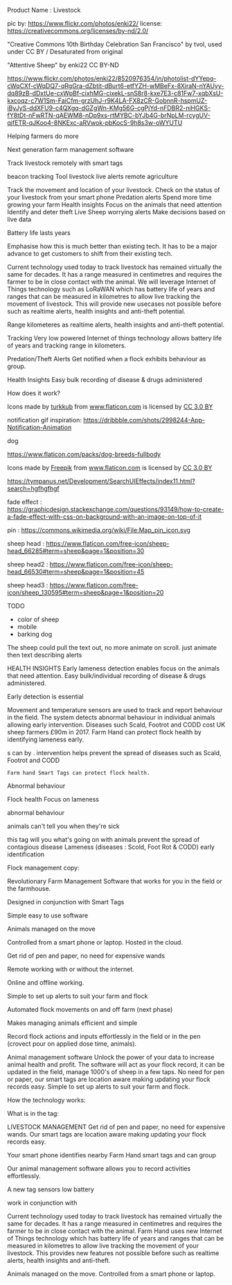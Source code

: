 


Product Name : Livestock

pic by: https://www.flickr.com/photos/enki22/
license: https://creativecommons.org/licenses/by-nd/2.0/

"Creative Commons 10th Birthday Celebration San Francisco" by tvol, used under CC BY / Desaturated from original


"Attentive Sheep" by enki22 CC BY-ND 

https://www.flickr.com/photos/enki22/8520976354/in/photolist-dYYepq-cWqCXf-cWqDQ7-qRgGra-dZbtit-dBurt6-etfYZH-wMBeFx-8XiraN-nYAUyy-dq89zB-dDxtUe-cxWpBf-cixhMG-cixekL-snS8r8-kxe7E3-c81Fw7-xqbXsU-kxcoqz-c7W1Sm-FaiCfm-grzUhJ-r9K4LA-FX8zCR-GobnnR-hspmUZ-iByJyS-ddXFU9-c4QXgq-dGZgWn-KMg56G-cgPjYd-nFDBR2-niHGKS-fY8tDt-nFwRTN-qAEWM8-nDp9xs-rtMYBC-bYJb4G-brNpLM-rcygUV-qjfETR-qJKoo4-8NKExc-aRVwok-pbKocS-9h8s3w-oWYUTU




Helping farmers do more 

Next generation farm management software 

Track livestock remotely with smart tags



beacon 
tracking
Tool
livestock
live
alerts
remote
agriculture




Track the movement and location of your livestock. 
Check on the status of your livestock from your smart phone
Predation alerts 
Spend more time growing your farm
Health insights
Focus on the animals that need attention
Identify and deter theft
Live Sheep worrying alerts
Make decisions based on live data


Battery life lasts years


 Emphasise how this is much better than existing tech. It has to be a major advance to get customers to shift from their existing tech.

Current technology used today to track livestock has remained virtually the same for decades. It has a range measured in centimetres and requires the farmer to be in close contact with the animal. We will leverage Internet of Things technology such as LoRaWAN which has battery life of years and ranges that can be measured in kilometres to allow live tracking the movement of livestock. This will provide new usecases not possible before such as realtime alerts, health insights and anti-theft potential.




Range kilometeres
as realtime alerts, health insights and anti-theft potential.


Tracking
Very low powered Internet of things technology allows battery life of years and tracking range in kilometers.

Predation/Theft Alerts
Get notified when a flock exhibits behaviour as group. 


Health Insights
Easy bulk recording of disease & drugs administered   


How does it work?

<div>Icons made by <a href="https://www.flaticon.com/authors/turkkub" title="turkkub">turkkub</a> from <a href="https://www.flaticon.com/" title="Flaticon">www.flaticon.com</a> is licensed by <a href="http://creativecommons.org/licenses/by/3.0/" title="Creative Commons BY 3.0" target="_blank">CC 3.0 BY</a></div>

notification gif inspiration: https://dribbble.com/shots/2998244-App-Notification-Animation

dog

https://www.flaticon.com/packs/dog-breeds-fullbody

<div>Icons made by <a href="http://www.freepik.com" title="Freepik">Freepik</a> from <a href="https://www.flaticon.com/" title="Flaticon">www.flaticon.com</a> is licensed by <a href="http://creativecommons.org/licenses/by/3.0/" title="Creative Commons BY 3.0" target="_blank">CC 3.0 BY</a></div>

https://tympanus.net/Development/SearchUIEffects/index11.html?search=hgfhgfhgf

fade effect : https://graphicdesign.stackexchange.com/questions/93149/how-to-create-a-fade-effect-with-css-on-background-with-an-image-on-top-of-it

pin : https://commons.wikimedia.org/wiki/File:Map_pin_icon.svg

sheep head : https://www.flaticon.com/free-icon/sheep-head_66285#term=sheep&page=1&position=30

sheep head2 : https://www.flaticon.com/free-icon/sheep-head_66530#term=sheep&page=1&position=45

sheep head3 : https://www.flaticon.com/free-icon/sheep_130595#term=sheep&page=1&position=20

TODO

- color of sheep
- mobile 
- barking dog

The sheep could pull the text out, no more animate on scroll. just animate then text describing alerts




HEALTH INSIGHTS
Early lameness detection enables focus on the animals that need attention.
Easy bulk/individual recording of disease & drugs administered.


Early detection is essential

Movement and temperature sensors are used to track and report behaviour in the field.
The system detects abnormal behaviour in individual
animals allowing early intervention.
Diseases such Scald, Footrot and CODD cost UK sheep farmers £90m in 2017.
Farm Hand can protect flock health by identifying lameness early.



s can by
.  intervention
helps prevent the spread of diseases such as Scald, Footrot and CODD

    Farm hand Smart Tags can protect flock health.


Abnormal behaviour




Flock health
Focus on lameness

abnormal behaviour

animals can't tell you when they're sick

this tag will you what's going on with animals
prevent the spread of contagious disease
Lameness (diseases : Scold, Foot Rot & CODD)
early identification


Flock management copy:



Revolutionary Farm Management Software that works for you in the field or the farmhouse.



Designed in conjunction with Smart Tags

Simple easy to use software

Animals managed on the move

Controlled from a smart phone or laptop. Hosted in the cloud.

Get rid of pen and paper, no need for expensive wands

Remote working with or without the internet.

Online and offline working.

Simple to set up alerts to suit your farm and flock

Automated flock movements on and off farm (next phase)

Makes managing animals efficient and simple

Record flock actions and inputs effortlessly in the field or in the pen (crovect pour on applied dose time, animals). 

Animal management software
Unlock the power of your data to increase animal health and profit.
The software will act as your flock record, it can be updated in the field, manage 1000's of sheep in a few taps.
No need for pen or paper, our smart tags are location aware making updating your flock records easy.
Simple to set up alerts to suit your farm and flock.

How the technology works:

What is in the tag:

LIVESTOCK MANAGEMENT
Get rid of pen and paper, no need for expensive wands. Our smart tags are location aware making updating your flock records easy.



Your smart phone identifies nearby Farm Hand smart tags and can group

Our animal management software allows you to record activities effortlessly.

A new tag
sensors
low battery



work in conjunction with


Current technology used today to track livestock has remained virtually the same for decades. It has a range measured in centimetres and requires the farmer to be in close contact with the animal. Farm Hand uses new Internet of Things technology which has battery life of years and ranges that can be measured in kilometres to allow live tracking the movement of your livestock. This provides new features not possible before such as realtime alerts, health insights and anti-theft.







Animals managed on the move.
Controlled from a smart phone or laptop.
